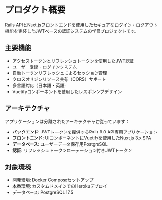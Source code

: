 # プロダクト概要

Rails APIとNuxt.jsフロントエンドを使用したセキュアなログイン・ログアウト機能を実装したJWTベースの認証システムの学習プロジェクトです。

## 主要機能

- アクセストークンとリフレッシュトークンを使用したJWT認証
- ユーザー登録・ログインシステム
- 自動トークンリフレッシュによるセッション管理
- クロスオリジンリソース共有（CORS）サポート
- 多言語対応（日本語・英語）
- Vuetifyコンポーネントを使用したレスポンシブデザイン

## アーキテクチャ

アプリケーションは分離されたアーキテクチャに従っています：
- **バックエンド**: JWTトークンを提供するRails 8.0 API専用アプリケーション
- **フロントエンド**: UIコンポーネントにVuetifyを使用したNuxt.js 3.x SPA
- **データベース**: ユーザーデータ保存用PostgreSQL
- **認証**: リフレッシュトークンローテーション付きJWTトークン

## 対象環境

- 開発環境: Docker Composeセットアップ
- 本番環境: カスタムドメインでのHerokuデプロイ
- データベース: PostgreSQL 17.5